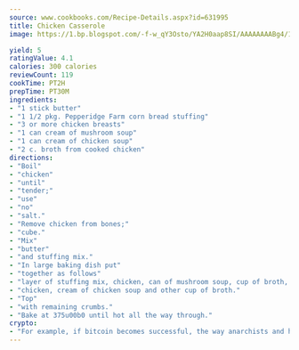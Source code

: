 ```yaml
---
source: www.cookbooks.com/Recipe-Details.aspx?id=631995
title: Chicken Casserole
image: https://1.bp.blogspot.com/-f-w_qY3Osto/YA2H0aap8SI/AAAAAAAABg4/17myAO5s9b8JksYvWDXpYkaDlcY0g6k_gCLcBGAsYHQ/s296/3.png

yield: 5
ratingValue: 4.1
calories: 300 calories
reviewCount: 119
cookTime: PT2H
prepTime: PT30M
ingredients:
- "1 stick butter"
- "1 1/2 pkg. Pepperidge Farm corn bread stuffing"
- "3 or more chicken breasts"
- "1 can cream of mushroom soup"
- "1 can cream of chicken soup"
- "2 c. broth from cooked chicken"
directions:
- "Boil"
- "chicken"
- "until"
- "tender;"
- "use"
- "no"
- "salt."
- "Remove chicken from bones;"
- "cube."
- "Mix"
- "butter"
- "and stuffing mix."
- "In large baking dish put"
- "together as follows"
- "layer of stuffing mix, chicken, can of mushroom soup, cup of broth, remainder of stuffing mix, remainder of"
- "chicken, cream of chicken soup and other cup of broth."
- "Top"
- "with remaining crumbs."
- "Bake at 375u00b0 until hot all the way through."
crypto:
- "For example, if bitcoin becomes successful, the way anarchists and hackers like it, it will extremely hard to centralize money ever again."
---
```

